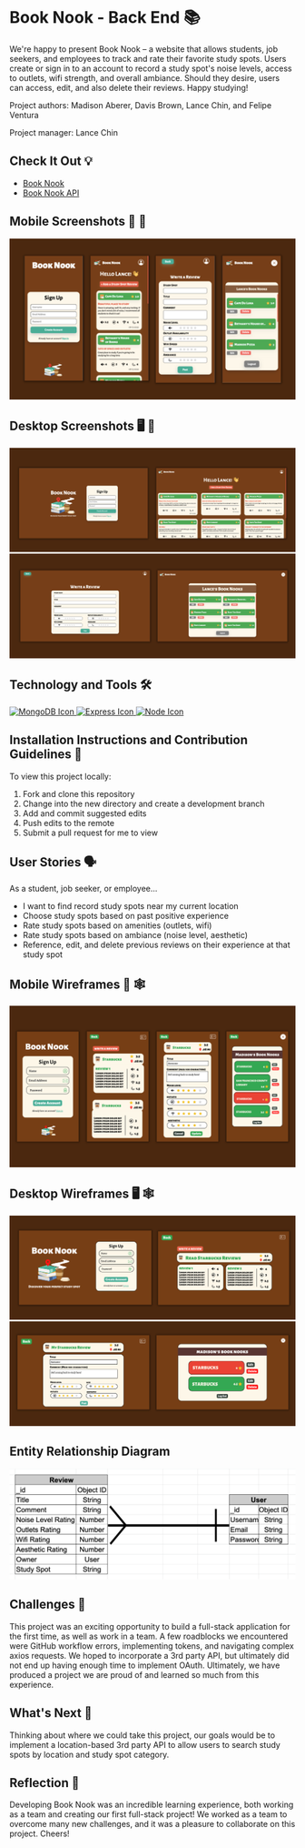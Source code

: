 # Book Nook - Back End 📚
We're happy to present Book Nook – a website that allows students, job seekers, and employees to track and rate their favorite study spots. Users create or sign in to an account to record a study spot's noise levels, access to outlets, wifi strength, and overall ambiance. Should they desire, users can access, edit, and also delete their reviews. Happy studying!

Project authors: Madison Aberer, Davis Brown, Lance Chin, and Felipe Ventura

Project manager: Lance Chin

## Check It Out 💡 
- [Book Nook](https://book-nooks.netlify.app/) 
- [Book Nook API](https://book-nooks-api.herokuapp.com/)

## Mobile Screenshots 📱 📸
![Page 1](/screenshots/mobile/screenshot-m1.png)

## Desktop Screenshots 🖥 📸
![Page 1](/screenshots/desktop/screenshot-d1.png)
![Page 2](/screenshots/desktop/screenshot-d2.png)

## Technology and Tools 🛠
<p align="left">
    <a target="_blank" href="https://www.mongodb.com/cloud/atlas/lp/dcp?utm_content=rlsapostreg&utm_source=google&utm_campaign=gs_americas_uscan_search_brand_dsa_atlas_desktop_rlsa_postreg&utm_term=&utm_medium=cpc_paid_search&utm_ad=&utm_ad_campaign_id=14383025495&adgroup=129270225314&gclid=Cj0KCQjwrs2XBhDjARIsAHVymmQzK47SyyYgIEaSX-QCD6At0wqdnFhu8yFe-AIkhVKdQN7TWPj2rJoaAsdJEALw_wcB"><img src="https://mpng.subpng.com/20190401/zsf/kisspng-mongodb-document-oriented-database-nosql-openshift-web-app-development-servcie-in-dehradun-5ca1b8cb8a0f32.3708278115541024755655.jpg" alt="MongoDB Icon" height="40"/>
    </a>
    <a target="_blank" href="https://expressjs.com/"> <img src="https://assets.website-files.com/61ca3f775a79ec5f87fcf937/6202fcdee5ee8636a145a41b_1234.png" alt="Express Icon" height="40"/>
    </a> 
    <a target="_blank" href="https://nodejs.org/en/" > <img src="https://w7.pngwing.com/pngs/1006/374/png-transparent-web-development-node-js-socket-io-javascript-network-socket-modernization-miscellaneous-logo-web-application.png" alt="Node Icon" height="40"/>
    </a>
</p>

## Installation Instructions and Contribution Guidelines 📲
To view this project locally:
1. Fork and clone this repository
2. Change into the new directory and create a development branch 
3. Add and commit suggested edits
4. Push edits to the remote
5. Submit a pull request for me to view

## User Stories 🗣
As a student, job seeker, or employee...
- I want to find record study spots near my current location
- Choose study spots based on past positive experience
- Rate study spots based on amenities (outlets, wifi)
- Rate study spots based on ambiance (noise level, aesthetic)
- Reference, edit, and delete previous reviews on their experience at that study spot

## Mobile Wireframes 📱 🕸 
![Page 1](/planning/wireframes/mobile/wireframe-m1.png)

## Desktop Wireframes 🖥 🕸 
![Page 1](/planning/wireframes/desktop/wireframe-d1.png)
![Page 2](/planning/wireframes/desktop/wireframe-d2.png)

## Entity Relationship Diagram
![ERD](/planning/erd/erd.png)

## Challenges 💪
This project was an exciting opportunity to build a full-stack application for the first time, as well as work in a team. A few roadblocks we encountered were GitHub workflow errors, implementing tokens, and navigating complex axios requests. We hoped to incorporate a 3rd party API, but ultimately did not end up having enough time to implement OAuth. Ultimately, we have produced a project we are proud of and learned so much from this experience.

## What's Next 🏁
Thinking about where we could take this project, our goals would be to implement a location-based 3rd party API to allow users to search study spots by location and study spot category.

## Reflection 🙌
Developing Book Nook was an incredible learning experience, both working as a team and creating our first full-stack project! We worked as a team to overcome many new challenges, and it was a pleasure to collaborate on this project. Cheers!